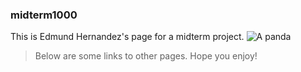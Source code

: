### midterm1000

This is Edmund Hernandez's page for a midterm project.
![A panda](https://cdn.britannica.com/82/150982-050-957C395D/Chengdu-sleeping-giant-panda-breeding-centre-China.jpg)

> Below are some links to other pages.
> Hope you enjoy!
